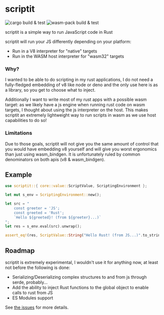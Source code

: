 # scriptit

![cargo build & test](https://github.com/rricard/scriptit/workflows/cargo%20build%20&%20test/badge.svg) ![wasm-pack build & test](https://github.com/rricard/scriptit/workflows/wasm-pack%20build%20&%20test/badge.svg)

scriptit is a simple way to run JavaScript code in Rust

scriptit will run your JS differently depending on your platform:

-   Run in a V8 interpreter for "native" targets
-   Run in the WASM host interpreter for "wasm32" targets

### Why?

I wanted to be able to do scripting in my rust applications, I do not need a fully-fledged embedding of v8 like node or deno and the only use here is as a library, so you get to choose what to inject.

Additionally I want to write most of my rust apps with a possible wasm target: as we likely have a js engine when running rust code on wasm targets, I thought about using the js interpreter on the host. This makes scriptit an extremely lightweight way to run scripts in wasm as we use host capabilities to do so!

### Limitations

Due to those goals, scriptit will not give you the same amount of control that you would have embedding v8 yourself and will give you worst ergonomics than just using wasm_bindgen. It is unfortunately ruled by common denominators on both apis (v8 & wasm_bindgen).

## Example

```rust
use scriptit::{ core::value::ScriptValue, ScriptingEnvironment };

let mut s_env = ScriptingEnvironment::new();

let src = "
    const greeter = 'JS';
    const greeted = 'Rust';
    `Hello ${greeted}! (from ${greeter}...)`
";
let res = s_env.eval(src).unwrap();

assert_eq!(res, ScriptValue::String("Hello Rust! (from JS...)".to_string()));
```

## Roadmap

scriptit is extremely experimental, I wouldn't use it for anything now, at least not before the following is done:

-   Serializing/Deserializing complex structures to and from js through serde, probably...
-   Add the ability to inject Rust functions to the global object to enable calls to rust from JS
-   ES Modules support

See [the issues](https://github.com/rricard/scriptit/issues) for more details.
